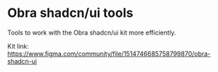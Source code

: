 # Obra shadcn/ui tools

Tools to work with the Obra shadcn/ui kit more efficiently.

Kit link: https://www.figma.com/community/file/1514746685758799870/obra-shadcn-ui
